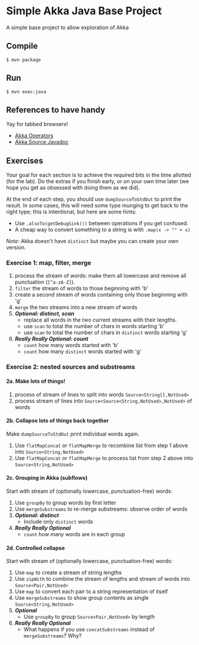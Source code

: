 # Simple Akka Java Base Project

A simple base project to allow exploration of Akka

## Compile

```console
$ mvn package
```

## Run

```console
$ mvn exec:java
```

## References to have handy

Yay for tabbed browsers!

* [Akka Operators](https://doc.akka.io/docs/akka/2.5/stream/operators/index.html)
* [Akka Source Javadoc](https://doc.akka.io/japi/akka/current/akka/stream/javadsl/Source.html)

## Exercises

Your goal for each section is to achieve the required bits in the time allotted (for the lab). Do the extras if you finish early, or on your own time later (we hope you get as obsessed with doing them as we did).

At the end of each step, you should use `dumpSourceToStdOut` to print the result. In some cases, this will need some type munging to get back to the right type; this is intentional, but here are some hints:

* Use `.alsoTo(getDebugSink())` between operations if you get confused.
* A cheap way to convert something to a string is with `.map(x -> "" + x)`

*Note:* Akka doesn't have `distinct` but maybe you can create your own version.

### Exercise 1: map, filter, merge

1. process the stream of words: make them all lowercase and remove all punctuation (`[^a-zA-Z]`).
2. `filter` the stream of words to those beginning with 'b'
3. create a second stream of words containing only those beginning with 'g'
4. `merge` the two streams into a new stream of words
5. ***Optional: distinct, scan***
    * replace all words in the two current streams with their lengths.
    * use `scan` to total the number of chars in words starting 'b'
    * use `scan` to total the number of chars in `distinct` words starting 'g'
6. ***Really Really Optional: count***
    * `count` how many words started with 'b'
    * `count` how many `distinct` words started with 'g'

### Exercise 2: nested sources and substreams

#### 2a. Make lots of things!

1. process of stream of lines to split into words `Source<String[],NotUsed>`
2. process stream of lines into `Source<Source<String,NotUsed>,NotUsed>` of words

#### 2b. Collapse lots of things back together

Make `dumpSourceToStdOut` print individual words again.

1. Use `flatMapConcat` or `flatMapMerge` to recombine list from step 1 above into `Source<String,NotUsed>`
2. Use `flatMapConcat` or `flatMapMerge` to process list from step 2 above into `Source<String,NotUsed>`

#### 2c. Grouping in Akka (subflows)

Start with stream of (optionally lowercase, punctuation-free) words:

1. Use `groupBy` to group words by first letter
2. Use `mergeSubstreams` to re-merge substreams: observe order of words
3. ***Optional: distinct***
    * Include only `distinct` words
4. ***Really Really Optional***
    * `count` how many words are in each group

#### 2d. Controlled collapse

Start with stream of (optionally lowercase, punctuation-free) words:

1. Use `map` to create a stream of string lengths
2. Use `zipWith` to combine the stream of lengths and stream of words into `Source<Pair,NotUsed>`
3. Use `map` to convert each pair to a string representation of itself
3. Use `mergeSubstreams` to show group contents as single `Source<String,NotUsed>`
4. ***Optional***
    * Use `groupBy` to group `Source<Pair,NotUsed>` by length
5. ***Really Really Optional***
    * What happens if you use `concatSubstreams` instead of `mergeSubstreams`? Why?

